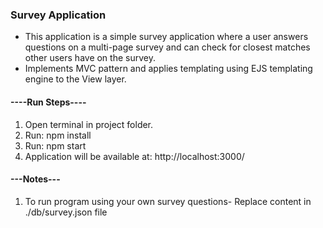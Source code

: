 ### Survey Application

- This application is a simple survey application where a user answers questions on a multi-page survey and can check for closest matches other users have on the survey.
- Implements MVC pattern and applies templating using EJS templating engine to the View layer.


#### ----Run Steps----
1. Open terminal in project folder.
2. Run: npm install
3. Run: npm start
4. Application will be available at: http://localhost:3000/

#### ---Notes---
1. To run program using your own survey questions- Replace content in ./db/survey.json file
